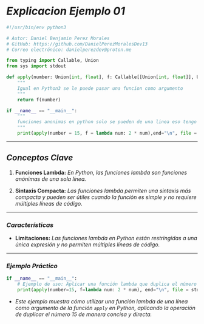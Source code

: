 <!-- Autor: Daniel Benjamin Perez Morales -->
<!-- GitHub: https://github.com/DanielPerezMoralesDev13 -->
<!-- Correo electrónico: danielperezdev@proton.me -->

# ***Explicacion Ejemplo 01***

```python
#!/usr/bin/env python3

# Autor: Daniel Benjamin Perez Morales
# GitHub: https://github.com/DanielPerezMoralesDev13
# Correo electrónico: danielperezdev@proton.me

from typing import Callable, Union
from sys import stdout

def apply(number: Union[int, float], f: Callable[[Union[int, float]], Union[int, float]]) -> Union[int, float]:
    """
    Igual en Python3 se le puede pasar una funcion como argumento
    """
    return f(number)

if __name__ == "__main__":
    """
    funciones anonimas en python solo se pueden de una linea eso tengo entendido no se puede de multiple linea eso tengo entendido
    """
    print(apply(number = 15, f = lambda num: 2 * num),end="\n", file = stdout)
```

---

## ***Conceptos Clave***

1. **Funciones Lambda:** *En Python, las funciones lambda son funciones anónimas de una sola línea.*

2. **Sintaxis Compacta:** *Las funciones lambda permiten una sintaxis más compacta y pueden ser útiles cuando la función es simple y no requiere múltiples líneas de código.*

---

### ***Características***

- **Limitaciones:** *Las funciones lambda en Python están restringidas a una única expresión y no permiten múltiples líneas de código.*

---

### ***Ejemplo Práctico***

```python
if __name__ == "__main__":
    # Ejemplo de uso: Aplicar una función lambda que duplica el número 15.
    print(apply(number=15, f=lambda num: 2 * num), end="\n", file = stdout)
```

- *Este ejemplo muestra cómo utilizar una función lambda de una línea como argumento de la función `apply` en Python, aplicando la operación de duplicar el número 15 de manera concisa y directa.*
